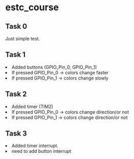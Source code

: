# estc_course

<h2> Task 0 </h2>
Just simple test. 
<h2> Task 1 </h2>
<li> Added buttons (GPIO_Pin_0, GPIO_Pin_1)
<li> If pressed GPIO_Pin_0 -> colors change faster
<li> If pressed GPIO_Pin_1 -> colors change slowly
<h2> Task 2 </h2>
<li> Added timer (TIM2)
<li> If pressed GPIO_Pin_0 -> colors change direction/or not
<li> If pressed GPIO_Pin_1 -> colors change direction/or not
<h2> Task 3 </h2>
<li> Added timer interrupt.
<li> need to add button interrupt
